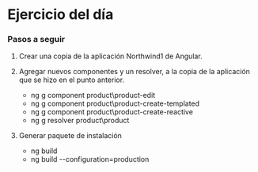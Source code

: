 # Ejercicio del día

### Pasos a seguir

1. Crear una copia de la aplicación Northwind1 de Angular.

2. Agregar nuevos componentes y un resolver, a la copia de la aplicación que se hizo en el punto anterior.
	* ng g component product\product-edit
	* ng g component product\product-create-templated
	* ng g component product\product-create-reactive
	* ng g resolver product\product
	
3. Generar paquete de instalación
	* ng build
	* ng build --configuration=production
